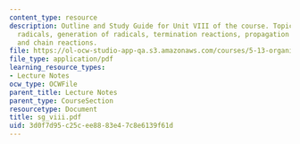 ```yaml
---
content_type: resource
description: Outline and Study Guide for Unit VIII of the course. Topics include free
  radicals, generation of radicals, termination reactions, propagation reactions,
  and chain reactions.
file: https://ol-ocw-studio-app-qa.s3.amazonaws.com/courses/5-13-organic-chemistry-ii-fall-2003/3d0f7d95c25cee8883e47c8e6139f61d_sg_viii.pdf
file_type: application/pdf
learning_resource_types:
- Lecture Notes
ocw_type: OCWFile
parent_title: Lecture Notes
parent_type: CourseSection
resourcetype: Document
title: sg_viii.pdf
uid: 3d0f7d95-c25c-ee88-83e4-7c8e6139f61d
---
```

